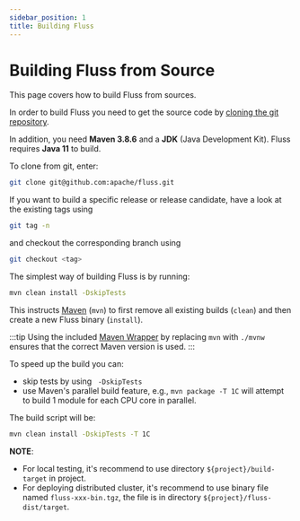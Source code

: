 ```yaml
---
sidebar_position: 1
title: Building Fluss
---
```


<!--
 Licensed to the Apache Software Foundation (ASF) under one
 or more contributor license agreements.  See the NOTICE file
 distributed with this work for additional information
 regarding copyright ownership.  The ASF licenses this file
 to you under the Apache License, Version 2.0 (the
 "License"); you may not use this file except in compliance
 with the License.  You may obtain a copy of the License at

      http://www.apache.org/licenses/LICENSE-2.0

 Unless required by applicable law or agreed to in writing, software
 distributed under the License is distributed on an "AS IS" BASIS,
 WITHOUT WARRANTIES OR CONDITIONS OF ANY KIND, either express or implied.
 See the License for the specific language governing permissions and
 limitations under the License.
-->

# Building Fluss from Source

This page covers how to build Fluss from sources.

In order to build Fluss you need to get the source code by [cloning the git repository](https://github.com/apache/fluss).

In addition, you need **Maven 3.8.6** and a **JDK** (Java Development Kit). Fluss requires **Java 11** to build.

To clone from git, enter:

```bash
git clone git@github.com:apache/fluss.git
```

If you want to build a specific release or release candidate, have a look at the existing tags using

```bash
git tag -n
```

and checkout the corresponding branch using

```bash
git checkout <tag>
```

The simplest way of building Fluss is by running:

```bash
mvn clean install -DskipTests
```

This instructs [Maven](http://maven.apache.org) (`mvn`) to first remove all existing builds (`clean`) and then create a new Fluss binary (`install`).

:::tip
Using the included [Maven Wrapper](https://maven.apache.org/wrapper/) by replacing `mvn` with `./mvnw` ensures that the
correct Maven version is used.
:::

To speed up the build you can:
- skip tests by using ` -DskipTests`
- use Maven's parallel build feature, e.g., `mvn package -T 1C` will attempt to build 1 module for each CPU core in
  parallel.

The build script will be:
```bash
mvn clean install -DskipTests -T 1C
```

**NOTE**:
- For local testing, it's recommend to use directory `${project}/build-target` in project.
- For deploying distributed cluster, it's recommend to use binary file named `fluss-xxx-bin.tgz`, the file is in directory `${project}/fluss-dist/target`.